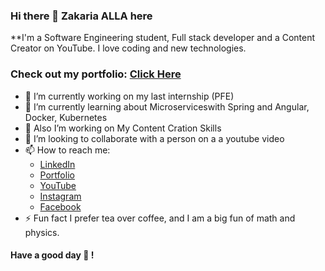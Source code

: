 ### Hi there 👋 Zakaria ALLA here

**I'm a Software Engineering student, Full stack developer and a Content Creator on YouTube. I love coding and new technologies.

### Check out my portfolio: [Click Here](https://zakariaalla.me/)

- 🔭 I’m currently working on my last internship (PFE)
- 🌱 I’m currently learning about Microserviceswith Spring and Angular, Docker, Kubernetes
- 👯 Also I’m  working on My Content Cration Skills
- 🤔  I’m looking to collaborate with a person on a a youtube video
- 📫 How to reach me:
  -  [LinkedIn](https://linkedin.com/in/zakaria-alla/)
  -  [Portfolio](https://zakariaalla.me/)
  -  [YouTube](https://www.youtube.com/zakariaalla)
  -  [Instagram](https://www.instagram.com/za_zakariaalla/)
  -  [Facebook](https://www.facebook.com/zaki.alla.9)
- ⚡ Fun fact I prefer tea over coffee, and I am a big fun of math and physics.

#### Have a good day 👋 !

